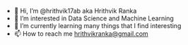 - 👋 Hi, I’m @hrithvik17ab aka Hrithvik Ranka
- 👀 I’m interested in Data Science and Machine Learning 
- 🌱 I’m currently learning many things that I find interesting
- 📫 How to reach me hrithvikranka@gmail.com

<!---
hrithvik17ab/hrithvik17ab is a ✨ special ✨ repository because its `README.md` (this file) appears on your GitHub profile.
You can click the Preview link to take a look at your changes.
--->
